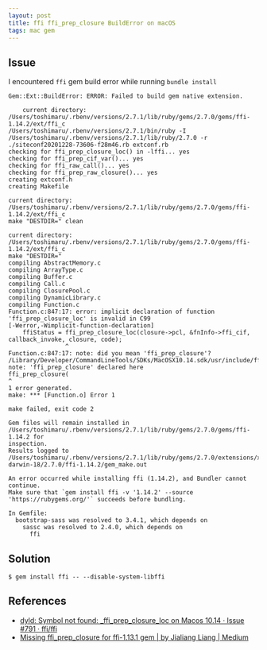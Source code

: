 ```yaml
---
layout: post
title: ffi ffi_prep_closure BuildError on macOS
tags: mac gem
---
```


## Issue

I encountered `ffi` gem build error while running `bundle install`

```
Gem::Ext::BuildError: ERROR: Failed to build gem native extension.

    current directory: /Users/toshimaru/.rbenv/versions/2.7.1/lib/ruby/gems/2.7.0/gems/ffi-1.14.2/ext/ffi_c
/Users/toshimaru/.rbenv/versions/2.7.1/bin/ruby -I /Users/toshimaru/.rbenv/versions/2.7.1/lib/ruby/2.7.0 -r
./siteconf20201228-73606-f28m46.rb extconf.rb
checking for ffi_prep_closure_loc() in -lffi... yes
checking for ffi_prep_cif_var()... yes
checking for ffi_raw_call()... yes
checking for ffi_prep_raw_closure()... yes
creating extconf.h
creating Makefile

current directory: /Users/toshimaru/.rbenv/versions/2.7.1/lib/ruby/gems/2.7.0/gems/ffi-1.14.2/ext/ffi_c
make "DESTDIR=" clean

current directory: /Users/toshimaru/.rbenv/versions/2.7.1/lib/ruby/gems/2.7.0/gems/ffi-1.14.2/ext/ffi_c
make "DESTDIR="
compiling AbstractMemory.c
compiling ArrayType.c
compiling Buffer.c
compiling Call.c
compiling ClosurePool.c
compiling DynamicLibrary.c
compiling Function.c
Function.c:847:17: error: implicit declaration of function 'ffi_prep_closure_loc' is invalid in C99
[-Werror,-Wimplicit-function-declaration]
    ffiStatus = ffi_prep_closure_loc(closure->pcl, &fnInfo->ffi_cif, callback_invoke, closure, code);
                ^
Function.c:847:17: note: did you mean 'ffi_prep_closure'?
/Library/Developer/CommandLineTools/SDKs/MacOSX10.14.sdk/usr/include/ffi/ffi.h:269:1: note: 'ffi_prep_closure' declared here
ffi_prep_closure(
^
1 error generated.
make: *** [Function.o] Error 1

make failed, exit code 2

Gem files will remain installed in /Users/toshimaru/.rbenv/versions/2.7.1/lib/ruby/gems/2.7.0/gems/ffi-1.14.2 for
inspection.
Results logged to
/Users/toshimaru/.rbenv/versions/2.7.1/lib/ruby/gems/2.7.0/extensions/x86_64-darwin-18/2.7.0/ffi-1.14.2/gem_make.out

An error occurred while installing ffi (1.14.2), and Bundler cannot continue.
Make sure that `gem install ffi -v '1.14.2' --source 'https://rubygems.org/'` succeeds before bundling.

In Gemfile:
  bootstrap-sass was resolved to 3.4.1, which depends on
    sassc was resolved to 2.4.0, which depends on
      ffi
```

## Solution

```console
$ gem install ffi -- --disable-system-libffi
```

## References

- [dyld: Symbol not found: _ffi_prep_closure_loc on Macos 10.14 · Issue #791 · ffi/ffi](https://github.com/ffi/ffi/issues/791)
- [Missing ffi_prep_closure for ffi-1.13.1 gem \| by Jialiang Liang \| Medium](https://medium.com/@leoliang.climber/missing-ffi-prep-closure-error-for-ffi-1-13-1-gem-70f800a48090)
